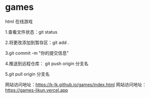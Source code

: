 # games
html 在线游戏

1.查看文件状态：git status

2.将更改添加到暂存区：git add .

3.git commit -m "你的提交信息"

4.推送到远程仓库： git push origin 分支名

5.git pull origin 分支名

网站访问地址：https://k-lk.github.io/games/index.html
网站访问地址：https://games-likun.vercel.app